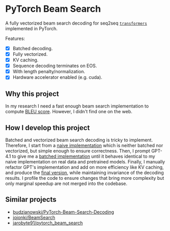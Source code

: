 # PyTorch Beam Search

A fully vectorized beam search decoding for seq2seq [`transformers`](https://huggingface.co/docs/transformers/v4.51.3/en/index) implemented in PyTorch.

Features:

- [x] Batched decoding.
- [x] Fully vectorized.
- [x] KV caching.
- [x] Sequence decoding terminates on EOS.
- [x] With length penalty/normalization.
- [x] Hardware accelerator enabled (e.g. cuda).

## Why this project

In my research I need a fast enough beam search implementation to compute [BLEU score](https://en.wikipedia.org/wiki/BLEU).
However, I didn't find one on the web.

## How I develop this project

Batched and vectorized beam search decoding is tricky to implement.
Therefore, I start from a [naive implementation](./beam_search/naive_beam_search.py) which is neither batched nor vectorized, but simple enough to ensure correctness.
Then, I prompt GPT-4.1 to give me a [batched implementation](./beam_search/batched_beam_search_gpt.py) until it behaves identical to my naive implementation on real data and pretrained models.
Finally, I manually refactor GPT's implementation and add on more efficiency like KV caching, and produce the [final version](./beam_search/batched_beam_search.py), while maintaining invariance of the decoding results.
I profile the code to ensure changes that bring more complexity but only marginal speedup are not merged into the codebase.

## Similar projects

- [budzianowski/PyTorch-Beam-Search-Decoding](https://github.com/budzianowski/PyTorch-Beam-Search-Decoding)
- [jojonki/BeamSearch](https://github.com/jojonki/BeamSearch)
- [jarobyte91/pytorch_beam_search](https://github.com/jarobyte91/pytorch_beam_search)
